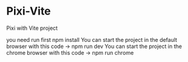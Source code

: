 # Pixi-Vite
Pixi with Vite project

you need run first npm install
You can start the project in the default browser with this code -> npm run dev
You can start the project in the chrome browser with this code -> npm run chrome